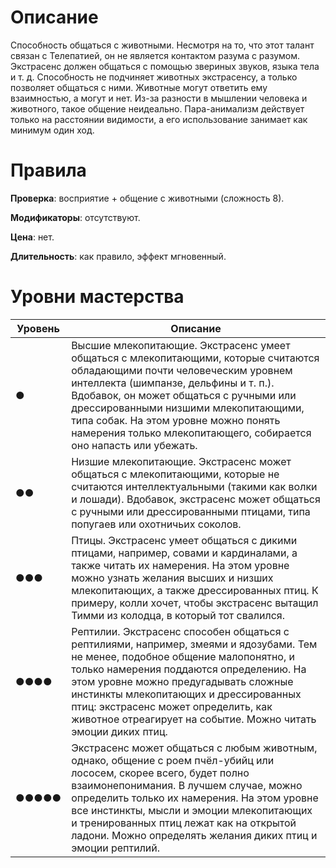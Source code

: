 # Описание

Способность общаться с животными. Несмотря на то, что этот талант связан с Телепатией, он не является контактом разума с разумом. Экстрасенс должен общаться с помощью звериных звуков, языка тела и т. д. Способность не подчиняет животных экстрасенсу, а только позволяет общаться с ними. Животные могут ответить ему взаимностью, а могут и нет. Из-за разности в мышлении человека и животного, такое общение неидеально. Пара-анимализм действует только на расстоянии видимости, а его использование занимает как минимум один ход.

# Правила

**Проверка**: восприятие + общение с животными (сложность 8).

**Модификаторы**: отсутствуют.

**Цена**: нет.

**Длительность**: как правило, эффект мгновенный.

# Уровни мастерства

| Уровень | Описание                                                                                                                                                                                                                                                                                                                                                             |
| ------- | -------------------------------------------------------------------------------------------------------------------------------------------------------------------------------------------------------------------------------------------------------------------------------------------------------------------------------------------------------------------- |
| ●       | Высшие млекопитающие. Экстрасенс умеет общаться с млекопитающими, которые считаются обладающими почти человеческим уровнем интеллекта (шимпанзе, дельфины и т. п.). Вдобавок, он может общаться с ручными или дрессированными низшими млекопитающими, типа собак. На этом уровне можно понять намерения только млекопитающего, собирается оно напасть или убежать.   |
| ●●      | Низшие млекопитающие. Экстрасенс может общаться с млекопитающими, которые не считаются интеллектуальными (такими как волки и лошади). Вдобавок, экстрасенс может общаться с ручными или дрессированными птицами, типа попугаев или охотничьих соколов.                                                                                                               |
| ●●●     | Птицы. Экстрасенс умеет общаться с дикими птицами, например, совами и кардиналами, а также читать их намерения. На этом уровне можно узнать желания высших и низших млекопитающих, а также дрессированных птиц. К примеру, колли хочет, чтобы экстрасенс вытащил Тимми из колодца, в который тот свалился.                                                           |
| ●●●●    | Рептилии. Экстрасенс способен общаться с рептилиями, например, змеями и ядозубами. Тем не менее, подобное общение малопонятно, и только намерения поддаются определению. На этом уровне можно предугадывать сложные инстинкты млекопитающих и дрессированных птиц: экстрасенс может определить, как животное отреагирует на событие. Можно читать эмоции диких птиц. |
| ●●●●●   | Экстрасенс может общаться с любым животным, однако, общение с роем пчёл-убийц или лососем, скорее всего, будет полно взаимонепонимания. В лучшем случае, можно определить только их намерения. На этом уровне все инстинкты, мысли и эмоции млекопитающих и тренированных птиц лежат как на открытой ладони. Можно определять желания диких птиц и эмоции рептилий.  | 